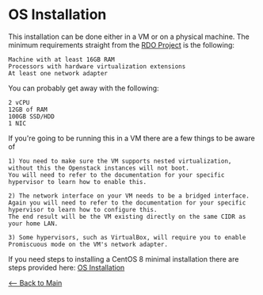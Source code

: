 # OS Installation

This installation can be done either in a VM or on a physical machine.
The minimum requirements straight from the [RDO Project](https://www.rdoproject.org/install/packstack/) is the following:
```
Machine with at least 16GB RAM
Processors with hardware virtualization extensions
At least one network adapter
```
You can probably get away with the following:
```
2 vCPU
12GB of RAM
100GB SSD/HDD
1 NIC
```
If you're going to be running this in a VM there are a few things to be aware of
```
1) You need to make sure the VM supports nested virtualization, without this the Openstack instances will not boot.
You will need to refer to the documentation for your specific hypervisor to learn how to enable this.

2) The network interface on your VM needs to be a bridged interface.
Again you will need to refer to the documentation for your specific hypervisor to learn how to configure this.
The end result will be the VM existing directly on the same CIDR as your home LAN.

3) Some hypervisors, such as VirtualBox, will require you to enable Promiscuous mode on the VM's network adapter.
```

If you need steps to installing a CentOS 8 minimal installation there are steps provided here:
[OS Installation](os_install.md)

[<-- Back to Main](../README.md)
